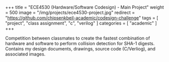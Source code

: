 +++
title = "ECE4530 (Hardware/Software Codesign) - Main Project"
weight = 500
image = "/img/projects/ece4530-project.jpg"
redirect = "https://github.com/chipsenkbeil-academic/codesign-challenge"
tags = [ "project", "class assignment", "c", "verilog" ]
categories = [ "academic" ]
+++

Competition between classmates to create the fastest combination of hardware
and software to perform collision detection for SHA-1 digests. Contains my
design documents, drawings, source code (C/Verliog), and associated images.

